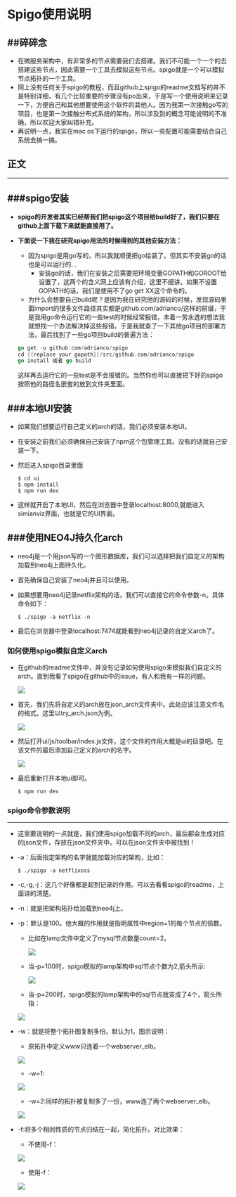 # Spigo使用说明

##碎碎念
---

- 在微服务架构中，有非常多的节点需要我们去搭建。我们不可能一个一个的去搭建这些节点，因此需要一个工具去模拟这些节点。spigo就是一个可以模拟节点拓扑的一个工具。
- 网上没有任何关于spigo的教程，而且github上spigo的readme文档写的并不是特别详细，有几个比较重要的步骤没有po出来，于是写一个使用说明来记录一下，方便自己和其他想要使用这个软件的其他人。因为我第一次接触go写的项目，也是第一次接触分布式系统的架构，所以涉及到的概念可能说明的不准确，所以欢迎大家纠错补充。
- 再说明一点，我实在mac os下运行的spigo，所以一些配置可能需要结合自己系统去搞一搞。

## 正文
---

###spigo安装
---

- **spigo的开发者其实已经帮我们把spigo这个项目给build好了，我们只要在github上面下载下来就能直接用了。**

- **下面说一下我在研究spigo用法的时候得到的其他安装方法：**

  - 因为spigo是用go写的，所以我就顺便把go给装了。但其实不安装go的话也是可以运行的...
    - 安装go的话，我们在安装之后需要把环境变量GOPATH和GOROOT给设置了，这两个的含义网上应该有介绍，这里不细讲。如果不设置GOPATH的话，我们是使用不了go get XX这个命令的。
  - 为什么会想要自己build呢？是因为我在研究他的源码的时候，发现源码里面import的很多文件路径其实都是github.com/adrianco/这样的前缀，于是我用go命令运行它的一些test的时候经常报错，本着一劳永逸的想法我就想找一个办法解决掉这些报错。于是我就查了一下其他go项目的部署方法，最后找到了一些go项目build的普遍方法：

  ```go
  go get -u github.com/adrianco/spigo
  cd {{replace your gopath}}/src/github.com/adrianco/spigo
  go install 或者 go build
  ```

  ​	这样再去运行它的一些test是不会报错的。当然你也可以直接把下好的spigo按照他的路径名嵌套的放到文件夹里面。

###本地UI安装
----

- 如果我们想要运行自己定义的arch的话，我们必须安装本地UI。

- 在安装之前我们必须确保自己安装了npm这个包管理工具。没有的话就自己安装一下。

- 然后进入spigo目录里面

  ```shell
  $ cd ui
  $ npm install
  $ npm run dev
  ```

- 这样就开启了本地UI，然后在浏览器中登录localhost:8000,就能进入simianviz界面，也就是它的UI界面。

###使用NEO4J持久化arch
----

- neo4j是一个用json写的一个图形数据库，我们可以选择把我们自定义的架构加载到neo4j上面持久化。

- 首先确保自己安装了neo4j并且可以使用。

- 如果想要用neo4j记录netflix架构的话，我们可以直接它的命令参数-n。具体命令如下：

  ```
  $ ./spigo -a netflix -n
  ```

- 最后在浏览器中登录localhost:7474就能看到neo4j记录的自定义arch了。

### 如何使用spigo模拟自定义arch

- 在github的readme文件中，并没有记录如何使用spigo来模拟我们自定义的arch。直到我看了spigo在github中的issue，有人和我有一样的问题。

  ![](png/1.png)

- 首先，我们先将自定义的arch放在json_arch文件夹中。此处应该注意文件名的格式。这里以try_arch.json为例。

  ![](png/2.png)

- 然后打开ui/js/toolbar/index.js文件，这个文件的作用大概是ui的目录吧。在该文件的最后添加自己定义的arch的名字。

  ![](png/3.png)

- 最后重新打开本地ui即可。

  ```
  $ npm run dev
  ```

### spigo命令参数说明
----

- 这里要说明的一点就是，我们使用spigo加载不同的arch，最后都会生成对应的json文件，存放在json文件夹中。可以在json文件夹中被找到！

- -a：后面指定架构的名字就能加载对应的架构，比如：

  ```
  $ ./spigo -a netflixoss
  ```

- -c,-g,-j：这几个好像都是起到记录的作用。可以去看看spigo的readme，上面讲的清楚。

- -n：就是把架构拓扑给加载到neo4j上。

- -p：默认是100。他大概的作用就是指明属性中region=1的每个节点的倍数。

  - 比如在lamp文件中定义了mysql节点数量count=2。

    ![](png/4.png)

  - 当-p=100时，spigo模拟的lamp架构中sql节点个数为2,箭头所示:

    ![](png/5.png)

  - 当-p=200时，spigo模拟的lamp架构中的sql节点就变成了4个，箭头所指：

  ![](png/6.png)

- -w：就是将整个拓扑图复制多份。默认为1。图示说明：

  - 原拓扑中定义www只连着一个webserver_elb。

  ![](png/8.png)

  - -w=1:

  ![](png/7.png)

  - -w=2:同样的拓扑被复制多了一份，www连了两个webserver_elb。

  ![](png/9.png)

- -f:将多个相同性质的节点归结在一起，简化拓扑。对比效果：

  - 不使用-f：

  ![](png/10.png)

  - 使用-f：

  ![](png/11.png)

